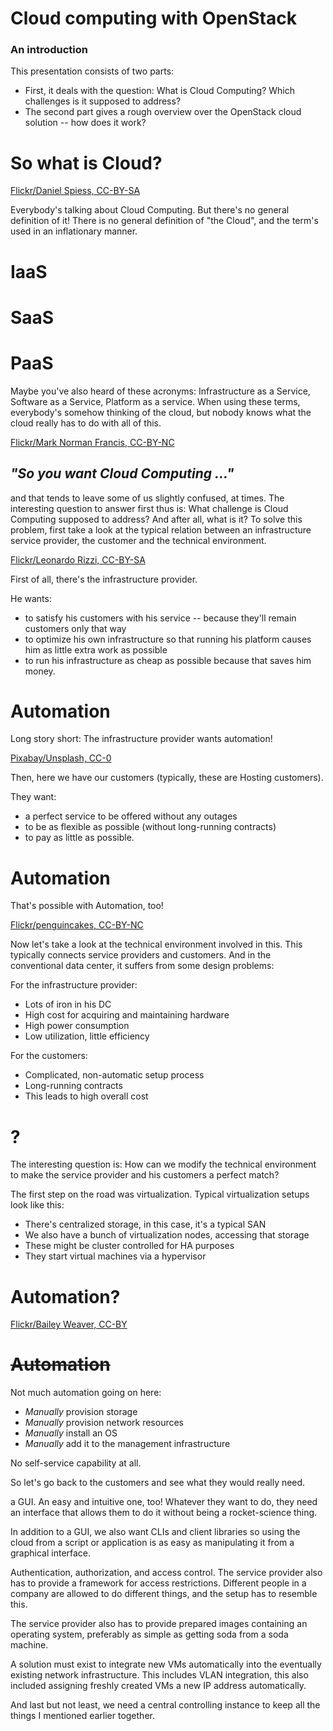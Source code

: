 # Cloud computing with OpenStack
### An introduction
<!-- Note -->
This presentation consists of two parts:
- First, it deals with the question: What is Cloud Computing? Which
  challenges is it supposed to address?
- The second part gives a rough overview over the OpenStack cloud
  solution -- how does it work?


<!-- .slide: data-background="https://farm3.staticflickr.com/2502/3714874171_b3586284df_o_d.jpg" data-background-size="cover" -->
# So what is Cloud?

[Flickr/Daniel Spiess, CC-BY-SA](https://flic.kr/p/6EgGEF) <!-- .element: class="caption" -->

<!-- Note -->
Everybody's talking about Cloud Computing.  But there's no
general definition of it!  There is no general definition of "the
Cloud", and the term's used in an inflationary manner.


# IaaS
# SaaS
# PaaS

<!-- Note -->
Maybe you've also heard of these acronyms: Infrastructure as a
Service, Software as a Service, Platform as a service. When using
these terms, everybody's somehow thinking of the cloud, but nobody
knows what the cloud really has to do with all of this.


<!-- .slide: 
data-background="https://farm1.staticflickr.com/142/388474284_494e936024_o_d.jpg"
data-background-size="cover" -->

[Flickr/Mark Norman Francis, CC-BY-NC](https://flic.kr/p/Ak2Su) <!-- .element: class="caption" -->

## *"So you want Cloud Computing ..."* <!-- .element: class="fragment" -->

<!-- Note -->
and that tends to leave some of us slightly confused, at times.
      The interesting question to answer first thus is: What challenge
      is Cloud Computing supposed to address? And after all, what is
      it?  To solve this problem, first take a look at the typical
      relation between an infrastructure service provider, the
      customer and the technical environment.


<!-- .slide: data-background="https://farm3.staticflickr.com/2775/4381851322_998492c432_o_d.jpg" data-background-size="cover" -->
[Flickr/Leonardo Rizzi, CC-BY-SA](https://flic.kr/p/7Fd8JJ)  <!-- .element: class="caption" -->

<!-- Note -->
First of all, there's the infrastructure provider.

He wants:

- to satisfy his customers with his service -- because they'll remain customers only that way
- to optimize his own infrastructure so that running his platform causes him as little extra work as possible
- to run his infrastructure as cheap as possible because that saves him money.


<!-- .slide: 
data-background="https://farm3.staticflickr.com/2775/4381851322_998492c432_o_d.jpg"
data-background-size="cover" -->

# Automation
<!-- Note -->
Long story short: The infrastructure provider wants automation!


<!-- .slide: data-background="images/office-1209640_1920.jpg" data-background-size="cover" -->

[Pixabay/Unsplash, CC-0](https://pixabay.com/en/office-two-people-business-team-1209640/)  <!-- .element: class="caption" -->

<!-- Note -->
Then, here we have our customers (typically, these are Hosting
customers).

They want:
- a perfect service to be offered without any outages
- to be as flexible as possible (without long-running contracts)
- to pay as little as possible.


<!-- .slide: data-background="images/office-1209640_1920.jpg" data-background-size="cover" -->
# Automation
<!-- Note -->
That's possible with Automation, too!


<!-- .slide: data-background="https://farm4.staticflickr.com/3115/2826995939_12540f90a6_o_d.jpg" data-background-size="cover" -->

[Flickr/penguincakes, CC-BY-NC](https://flic.kr/p/5iP6pi)  <!-- .element: class="caption" -->

<!-- Note -->
Now let's take a look at the technical environment involved in
this. This typically connects service providers and customers. And
in the conventional data center, it suffers from some design problems:

For the infrastructure provider: 
- Lots of iron in his DC
- High cost for acquiring and maintaining hardware
- High power consumption
- Low utilization, little efficiency

For the customers: 
- Complicated, non-automatic setup process
- Long-running contracts
- This leads to high overall cost


# ?

<!-- Note -->
The interesting question is: How can we modify the technical
environment to make the service provider and his customers a perfect
match?


<!-- .slide: data-background="images/servers-storage.svg" data-background-size="contain" -->
<!-- Note -->
The first step on the road was virtualization. Typical virtualization setups look like this:
- There's centralized storage, in this case, it's a typical SAN
- We also have a bunch of virtualization nodes, accessing that storage
- These might be cluster controlled for HA purposes
- They start virtual machines via a hypervisor


# Automation?


<!-- .slide: data-background="https://farm5.staticflickr.com/4050/4392789087_03f43e8199_o_d.jpg" data-background-size="cover" -->

[Flickr/Bailey Weaver, CC-BY](https://flic.kr/p/7Gbc9T)  <!-- .element: class="caption" -->

# ~~Automation~~
<!-- Note -->
Not much automation going on here:
- *Manually* provision storage
- *Manually* provision network resources
- *Manually* install an OS
- *Manually* add it to the management infrastructure

No self-service capability at all.

So let's go back to the customers and see what they would really
need.


<!-- .slide: data-background="images/button.png" data-background-size="contain" -->
<!-- Note -->
a GUI. An easy and intuitive one, too! Whatever they want to do,
they need an interface that allows them to do it without being a
rocket-science thing.

In addition to a GUI, we also want CLIs and client libraries so using
the cloud from a script or application is as easy as manipulating it
from a graphical interface.


<!-- .slide: data-background="images/fingerprint.png" data-background-size="contain" -->
<!-- Note -->
Authentication, authorization, and access control. The service
provider also has to provide a framework for access
restrictions. Different people in a company are allowed to do
different things, and the setup has to resemble this.


<!-- .slide: data-background="images/soda-machine.png" data-background-size="contain" -->
<!-- Note -->
The service provider also has to provide prepared images
containing an operating system, preferably as simple as getting soda
from a soda machine.


<!-- .slide: data-background="images/switch.png" data-background-size="contain" -->
<!-- Note -->
A solution must exist to integrate new VMs automatically into
the eventually existing network infrastructure. This includes VLAN
integration, this also included assigning freshly created VMs a new IP
address automatically.


<!-- .slide: data-background="images/brain.svg" data-background-size="contain" -->
<!-- Note -->
And last but not least, we need a central controlling instance
to keep all the things I mentioned earlier together.

